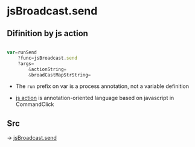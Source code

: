 # jsBroadcast.send

## Difinition by js action

```js.js

var=runSend
	?func=jsBroadcast.send
	?args=
		&actionString=
		&broadCastMapStrString=
```

- The `run` prefix on var is a process annotation, not a variable definition

- [js action](#) is annotation-oriented language based on javascript in CommandClick

## Src

-> [jsBroadcast.send](https://github.com/puutaro/CommandClick/blob/master/app/src/main/java/com/puutaro/commandclick/fragment_lib/terminal_fragment/js_interface/JsBroadcast.kt#L15)


